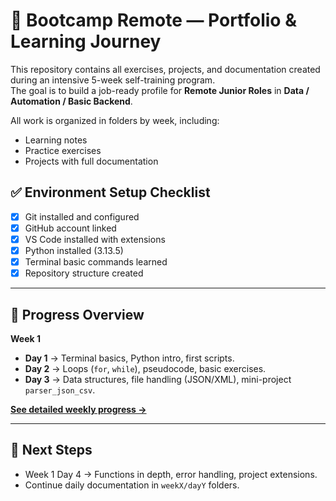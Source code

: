# 🚀 Bootcamp Remote — Portfolio & Learning Journey

This repository contains all exercises, projects, and documentation created during an intensive 5-week self-training program.  
The goal is to build a job-ready profile for **Remote Junior Roles** in **Data / Automation / Basic Backend**.

All work is organized in folders by week, including:
- Learning notes
- Practice exercises
- Projects with full documentation

## ✅ Environment Setup Checklist

- [x] Git installed and configured
- [x] GitHub account linked
- [x] VS Code installed with extensions
- [x] Python installed (3.13.5)
- [x] Terminal basic commands learned
- [x] Repository structure created

---

## 📅 Progress Overview

**Week 1**
- **Day 1** → Terminal basics, Python intro, first scripts.  
- **Day 2** → Loops (`for`, `while`), pseudocode, basic exercises.  
- **Day 3** → Data structures, file handling (JSON/XML), mini-project `parser_json_csv`.

**[See detailed weekly progress →](week1/README.md)**

---

## 📌 Next Steps
- Week 1 Day 4 → Functions in depth, error handling, project extensions.
- Continue daily documentation in `weekX/dayY` folders.
